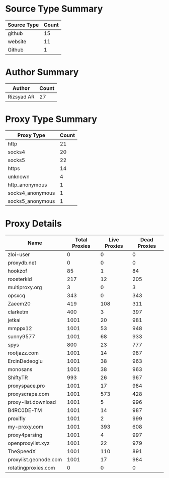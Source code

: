 # Source Type Summary

| Source Type | Count |
|-------------|-------|
| github | 15 |
| website | 11 |
| Github | 1 |


# Author Summary

| Author | Count |
|--------|-------|
| Rizsyad AR | 27 |


# Proxy Type Summary

| Proxy Type | Count |
|------------|-------|
| http | 21 |
| socks4 | 20 |
| socks5 | 22 |
| https | 14 |
| unknown | 4 |
| http_anonymous | 1 |
| socks4_anonymous | 1 |
| socks5_anonymous | 1 |


# Proxy Details

| Name | Total Proxies | Live Proxies | Dead Proxies |
|------|---------------|--------------|---------------|
| zloi-user | 0 | 0 | 0 |
| proxydb.net | 0 | 0 | 0 |
| hookzof | 85 | 1 | 84 |
| roosterkid | 217 | 12 | 205 |
| multiproxy.org | 3 | 0 | 3 |
| opsxcq | 343 | 0 | 343 |
| Zaeem20 | 419 | 108 | 311 |
| clarketm | 400 | 3 | 397 |
| jetkai | 1001 | 20 | 981 |
| mmppx12 | 1001 | 53 | 948 |
| sunny9577 | 1001 | 68 | 933 |
| spys | 800 | 23 | 777 |
| rootjazz.com | 1001 | 14 | 987 |
| ErcinDedeoglu | 1001 | 38 | 963 |
| monosans | 1001 | 38 | 963 |
| ShiftyTR | 993 | 26 | 967 |
| proxyspace.pro | 1001 | 17 | 984 |
| proxyscrape.com | 1001 | 573 | 428 |
| proxy-list.download | 1001 | 5 | 996 |
| B4RC0DE-TM | 1001 | 14 | 987 |
| proxifly | 1001 | 2 | 999 |
| my-proxy.com | 1001 | 393 | 608 |
| proxy4parsing | 1001 | 4 | 997 |
| openproxylist.xyz | 1001 | 22 | 979 |
| TheSpeedX | 1001 | 110 | 891 |
| proxylist.geonode.com | 1001 | 17 | 984 |
| rotatingproxies.com | 0 | 0 | 0 |
